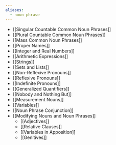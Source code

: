 ```yaml
---
aliases:
  - noun phrase
---
```

* [[Singular Countable Common Noun Phrases]]
* [[Plural Countable Common Noun Phrases]]
* [[Mass Common Noun Phrases]]
* [[Proper Names]]
* [[Integer and Real Numbers]]
* [[Arithmetic Expressions]]
* [[Strings]]
* [[Sets and Lists]]
* [[Non-Reflexive Pronouns]]
* [[Reflexive Pronouns]]
* [[Indefinite Pronouns]]
* [[Generalized Quantifiers]]
* [[Nobody and Nothing But]]
* [[Measurement Nouns]]
* [[Variables]]
* [[Noun Phrase Conjunction]]
* [[Modifying Nouns and Noun Phrases]]
	* [[Adjectives]]
	* [[Relative Clauses]]
	* [[Variables in Apposition]]
	* [[Genitives]]
